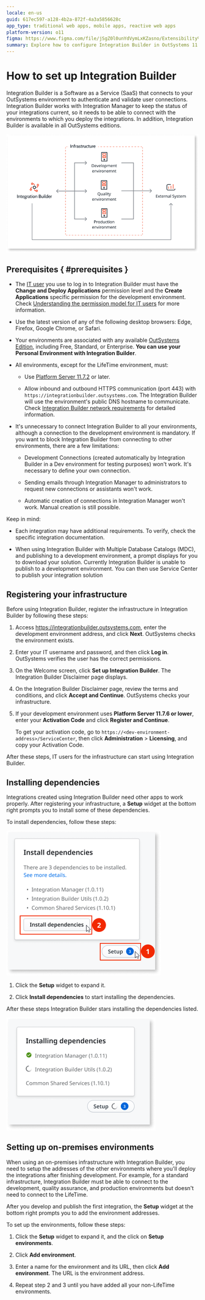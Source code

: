 ```yaml
---
locale: en-us
guid: 617ec597-a128-4b2a-872f-4a3a5856628c
app_type: traditional web apps, mobile apps, reactive web apps
platform-version: o11
figma: https://www.figma.com/file/jSgZ0l0unYdVymLxKZasno/Extensibility%20and%20Integration?node-id=1019:2309
summary: Explore how to configure Integration Builder in OutSystems 11 (O11) for seamless SaaS connectivity and user authentication.
---
```

# How to set up Integration Builder

Integration Builder is a Software as a Service (SaaS) that connects to your OutSystems environment to authenticate and validate user connections. Integration Builder works with Integration Manager to keep the status of your integrations current, so it needs to be able to connect with the environments to which you deploy the integrations. In addition, Integration Builder is available in all OutSystems editions.

![Diagram illustrating the architecture setup for Integration Builder in OutSystems](images/architecture-ib-setup-diag.png "Integration Builder Architecture Diagram")

## Prerequisites { #prerequisites }

* The [IT user](../../manage-platform-app-lifecycle/manage-it-teams/intro.md) you use to log in to Integration Builder must have the **Change and Deploy Applications** permission level and the **Create Applications** specific permission for the development environment. Check [Understanding the permission model for IT users](../../manage-platform-app-lifecycle/manage-it-teams/about-permission-levels.md) for more information.

* Use the latest version of any of the following desktop browsers: Edge, Firefox, Google Chrome, or Safari.

* Your environments are associated with any available [OutSystems Edition](https://www.outsystems.com/pricing-and-editions/), including Free, Standard, or Enterprise. **You can use your Personal Environment with Integration Builder**.

* All environments, except for the LifeTime environment, must:

    * Use [Platform Server 11.7.2](https://success.outsystems.com/Support/Release_Notes/11/Platform_Server#Platform_Server_11.7.2) or later.

    * Allow inbound and outbound HTTPS communication (port 443) with `https://integrationbuilder.outsystems.com`. The Integration Builder will use the environment's public DNS hostname to communicate. Check [Integration Builder network requirements](../../setup-infra-platform/setup/network-requirements.md#integration-builder) for detailed information.

<div class="info" markdown="1">

* It's unnecessary to connect Integration Builder to all your environments,
  although a connection to the development environment is mandatory. If you
  want to block Integration Builder from connecting to other environments,
  there are a few limitations:

    * Development Connections (created automatically by Integration Builder in
      a Dev environment for testing purposes) won't work. It's necessary to
      define your own connection.

    * Sending emails through Integration Manager to administrators to
      request new connections or assistants won't work.

    * Automatic creation of connections in Integration Manager won't work. Manual creation is still possible.

</div>


<div class="info" markdown="1">

Keep in mind:

* Each integration may have additional requirements. To verify, check the specific integration documentation.

* When using Integration Builder with Multiple Database Catalogs (MDC), and publishing to a development environment, a prompt displays for you to download your solution. Currently Integration Builder is unable to publish to a development environment. You can then use Service Center to publish your integration solution

</div>

## Registering your infrastructure

Before using Integration Builder, register the infrastructure in Integration Builder by following these steps:

1. Access <https://integrationbuilder.outsystems.com>, enter the development environment address, and click **Next**. OutSystems checks the environment exists.

1. Enter your IT username and password, and then click **Log in**. OutSystems verifies the user has the correct permissions.

1. On the Welcome screen, click **Set up Integration Builder**. The Integration Builder Disclaimer page displays.

1. On the Integration Builder Disclaimer page, review the terms and conditions, and click **Accept and Continue**. OutSystems checks your infrastructure.

1. If your development environment uses **Platform Server 11.7.6 or lower**, enter your **Activation Code** and click **Register and Continue**.

    <div class="info" markdown="1">

    To get your activation code, go to `https://<dev-environment-address>/ServiceCenter`, then click **Administration** > **Licensing**, and copy your Activation Code.

    </div>

After these steps, IT users for the infrastructure can start using Integration Builder.

## Installing dependencies

Integrations created using Integration Builder need other apps to work properly.
After registering your infrastructure, a **Setup** widget at the bottom right prompts you to install some of these dependencies.

To install dependencies, follow these steps:

![Screenshot of the Setup widget prompting to install dependencies in Integration Builder](images/setup-widget-install-depend-ib.png "Setup Widget for Installing Dependencies")

1. Click the **Setup** widget to expand it.

1. Click **Install dependencies** to start installing the dependencies.

After these steps Integration Builder stars installing the dependencies listed.

![Screenshot showing the Setup widget in the process of installing dependencies in Integration Builder](images/setup-widget-installling-depend-ib.png "Setup Widget Installing Dependencies")

## Setting up on-premises environments

When using an on-premises infrastructure with Integration Builder, you need to setup the addresses of the other environments where you'll deploy the integrations after finishing development. For example, for a standard infrastructure, Integration Builder must be able to connect to the development, quality assurance, and production environments but doesn't need to connect to the LifeTime.

After you develop and publish the first integration, the **Setup** widget at the bottom right prompts you to add the environment addresses.

To set up the environments, follow these steps:

1. Click the **Setup** widget to expand it, and the click on **Setup environments**.

1. Click **Add environment**.

1. Enter a name for the environment and its URL, then click **Add environment**. The URL is the environment address.

1. Repeat step 2 and 3 until you have added all your non-LifeTime environments.
